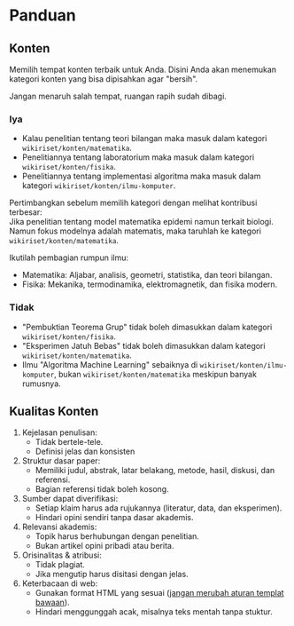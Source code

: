 # Panduan
## Konten
Memilih tempat konten terbaik untuk Anda. Disini Anda akan menemukan kategori konten yang bisa dipisahkan agar "bersih".

Jangan menaruh salah tempat, ruangan rapih sudah dibagi.

### Iya
- Kalau penelitian tentang teori bilangan maka masuk dalam kategori `wikiriset/konten/matematika`.
- Penelitiannya tentang laboratorium maka masuk dalam kategori `wikiriset/konten/fisika`.
- Penelitiannya tentang implementasi algoritma maka masuk dalam kategori `wikiriset/konten/ilmu-komputer`.

Pertimbangkan sebelum memilih kategori dengan melihat kontribusi terbesar:\
Jika penelitian tentang model matematika epidemi namun terkait biologi. Namun fokus modelnya adalah matematis, maka taruhlah ke kategori `wikiriset/konten/matematika`.

Ikutilah pembagian rumpun ilmu:
- Matematika: Aljabar, analisis, geometri, statistika, dan teori bilangan.
- Fisika: Mekanika, termodinamika, elektromagnetik, dan fisika modern.

### Tidak
- "Pembuktian Teorema Grup" tidak boleh dimasukkan dalam kategori `wikiriset/konten/fisika`.
- "Eksperimen Jatuh Bebas" tidak boleh dimasukkan dalam kategori `wikiriset/konten/matematika`.
- Ilmu "Algoritma Machine Learning" sebaiknya di `wikiriset/konten/ilmu-komputer`, bukan `wikiriset/konten/matematika` meskipun banyak rumusnya.

## Kualitas Konten
1. Kejelasan penulisan:
   - Tidak bertele-tele.
   - Definisi jelas dan konsisten
2. Struktur dasar paper:
   - Memiliki judul, abstrak, latar belakang, metode, hasil, diskusi, dan referensi.
   - Bagian referensi tidak boleh kosong.
3. Sumber dapat diverifikasi:
   - Setiap klaim harus ada rujukannya (literatur, data, dan eksperimen).
   - Hindari opini sendiri tanpa dasar akademis.
4. Relevansi akademis:
   - Topik harus berhubungan dengan penelitian.
   - Bukan artikel opini pribadi atau berita.
5. Orisinalitas & atribusi:
   - Tidak plagiat.
   - Jika mengutip harus disitasi dengan jelas.
6. Keterbacaan di web:
   - Gunakan format HTML yang sesuai (<u>jangan merubah aturan templat bawaan</u>).
   - Hindari menggunggah acak, misalnya teks mentah tanpa stuktur.

